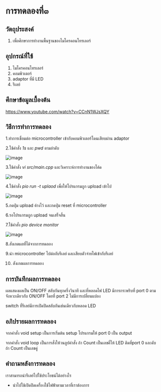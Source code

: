 # การทดลองที่๓

## วัตถุประสงค์
1. เพื่อศึกษาการทำงานพื้นฐานของไมโครคอนโทรเลอร์

## อุปกรณ์ที่ใช้
1. ไมโครคอนโทรเลอร์
2. คอมพิวเตอร์
3. adaptor ที่มี LED
4. รีเลย์

## ศึกษาข้อมูลเบื้องต้น

https://www.youtube.com/watch?v=CCnN1WJsXQY

## วิธีการทำการทดลอง

1.ทำการเชื่อมต่อ microcontroller เข้ากับคอมพิวเตอร์โดนเสียบผ่าน adaptor

2.ใช้คำสั่ง _1s_ และ _pwd_ ตามลำดับ

![image](https://user-images.githubusercontent.com/80879398/112193392-6d9e1300-8c3a-11eb-8fd7-37d6bef9156b.png)

3.ใช้คำสั่ง _vi src/main.cpp_ และวิเคราะห์การทำงานของโค้ด

![image](https://user-images.githubusercontent.com/80879398/112193397-6ecf4000-8c3a-11eb-9487-87e288da6bef.png)

4.ใช้คำสั่ง _pio run -t uplaod_ เพื่อให้โปรแกรมถูก upload เข้าไป

![image](https://user-images.githubusercontent.com/80879398/112193399-6f67d680-8c3a-11eb-8aeb-c9aac3350b0b.png)

5.กดปุ่ม upload ค้างไว้ และกดปุ่ม reset ที่ microcontroller

6.รอโปรแกรมถูก upload จนเสร็จสิ้น

7.ใช้คำสั่ง _pio device monitor_ 

![image](https://user-images.githubusercontent.com/80879398/112193404-70006d00-8c3a-11eb-9224-229ac0dcb13e.png)

8.สังเกตผลที่ได้จากการทดลอง

9.นำ microcontroller ไปต่อกับรีเลย์ และเสียบตัวจ่ายไฟเข้ากับรีเลย์

10. สังเกตผลการทดลอง

## การบันทึกผลการทดลอง

ผลแสดงผลเป็น ON/OFF สลับกันทุกครึ่งวินาที และที่หลอดไฟ LED มีการกระพริบที่ port 0 ตามจังหวะเดียวกับ ON/OFF โดยที่ port 2 ไม่มีการเปลี่ยนแปลง

switch ที่รีเลย์มีการเปิดปิดสลับกันเช่นเดียวกับหลอด LED

## อภิปรายผลการทดลอง

จากคำสั่ง void setup เป็นการเริ่มต้น setup โปรแกรมให้ port 0 เป็น output

จากคำสั่ง void loop เป็นการสั่งให้วนลูปคำสั่ง ถ้า Count เป็นเลขคี่ให้ LED ติดที่port 0 และดับถ้า Count เป็นเลขคู่

## คำถามหลังการทดลอง

เราสามารถนำรีเลย์ไปใช้ประโยชน์ได้อย่างไร

- นำไปใช้เปิดปิดเครื่องใช้ไฟฟ้าตามเวลาที่เราต้องการ
